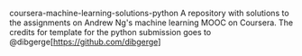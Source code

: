 coursera-machine-learning-solutions-python
A repository with solutions to the assignments on Andrew Ng's machine learning MOOC on Coursera. The credits for template for the python submission goes to @dibgerge[https://github.com/dibgerge]
